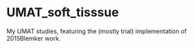 # UMAT_soft_tisssue
My UMAT studies, featuring the (mostly trial) implementation of 2015Blemker work. 
